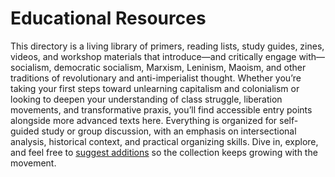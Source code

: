 # Educational Resources

This directory is a living library of primers, reading lists, study guides, zines, videos, and workshop materials that introduce—and critically engage with—socialism, democratic socialism, Marxism, Leninism, Maoism, and other traditions of revolutionary and anti-imperialist thought. Whether you’re taking your first steps toward unlearning capitalism and colonialism or looking to deepen your understanding of class struggle, liberation movements, and transformative praxis, you’ll find accessible entry points alongside more advanced texts here. Everything is organized for self-guided study or group discussion, with an emphasis on intersectional analysis, historical context, and practical organizing skills. Dive in, explore, and feel free to [suggest additions](https://github.com/orgs/flinthillsdsa/discussions/1) so the collection keeps growing with the movement.



